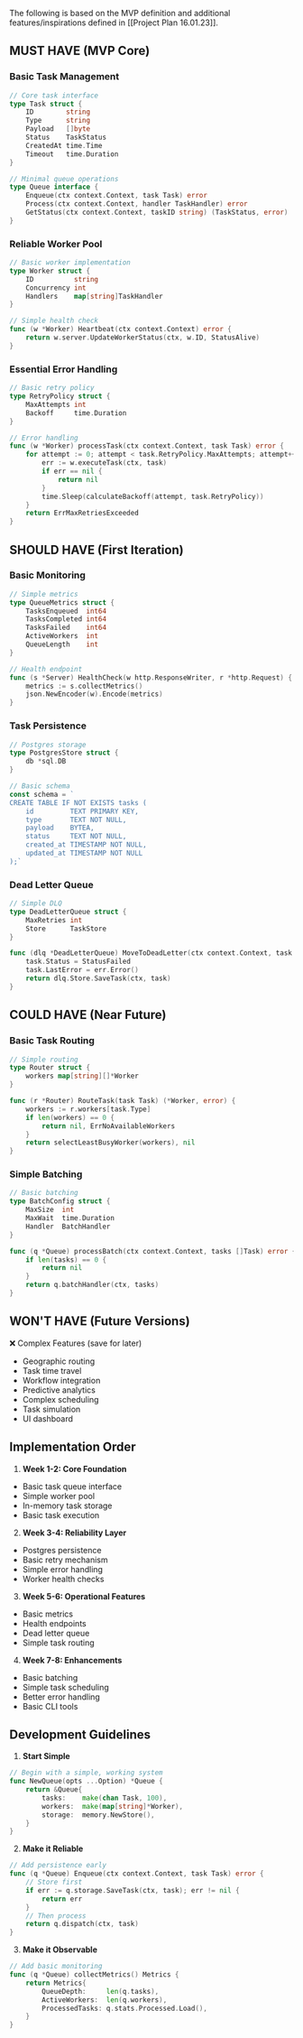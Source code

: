 The following is based on the MVP definition and additional features/inspirations defined in [[Project Plan 16.01.23]].

## MUST HAVE (MVP Core)

### Basic Task Management

```go
// Core task interface
type Task struct {
    ID        string
    Type      string
    Payload   []byte
    Status    TaskStatus
    CreatedAt time.Time
    Timeout   time.Duration
}

// Minimal queue operations
type Queue interface {
    Enqueue(ctx context.Context, task Task) error
    Process(ctx context.Context, handler TaskHandler) error
    GetStatus(ctx context.Context, taskID string) (TaskStatus, error)
}
```

### Reliable Worker Pool

```go
// Basic worker implementation
type Worker struct {
    ID          string
    Concurrency int
    Handlers    map[string]TaskHandler
}

// Simple health check
func (w *Worker) Heartbeat(ctx context.Context) error {
    return w.server.UpdateWorkerStatus(ctx, w.ID, StatusAlive)
}
```

### Essential Error Handling

```go
// Basic retry policy
type RetryPolicy struct {
    MaxAttempts int
    Backoff     time.Duration
}

// Error handling
func (w *Worker) processTask(ctx context.Context, task Task) error {
    for attempt := 0; attempt < task.RetryPolicy.MaxAttempts; attempt++ {
        err := w.executeTask(ctx, task)
        if err == nil {
            return nil
        }
        time.Sleep(calculateBackoff(attempt, task.RetryPolicy))
    }
    return ErrMaxRetriesExceeded
}
```

## SHOULD HAVE (First Iteration)

### Basic Monitoring

```go
// Simple metrics
type QueueMetrics struct {
    TasksEnqueued  int64
    TasksCompleted int64
    TasksFailed    int64
    ActiveWorkers  int
    QueueLength    int
}

// Health endpoint
func (s *Server) HealthCheck(w http.ResponseWriter, r *http.Request) {
    metrics := s.collectMetrics()
    json.NewEncoder(w).Encode(metrics)
}
```

### Task Persistence

```go
// Postgres storage
type PostgresStore struct {
    db *sql.DB
}

// Basic schema
const schema = `
CREATE TABLE IF NOT EXISTS tasks (
    id         TEXT PRIMARY KEY,
    type       TEXT NOT NULL,
    payload    BYTEA,
    status     TEXT NOT NULL,
    created_at TIMESTAMP NOT NULL,
    updated_at TIMESTAMP NOT NULL
);`
```

### Dead Letter Queue

```go
// Simple DLQ
type DeadLetterQueue struct {
    MaxRetries int
    Store      TaskStore
}

func (dlq *DeadLetterQueue) MoveToDeadLetter(ctx context.Context, task Task, err error) error {
    task.Status = StatusFailed
    task.LastError = err.Error()
    return dlq.Store.SaveTask(ctx, task)
}
```

## COULD HAVE (Near Future)

### Basic Task Routing

```go
// Simple routing
type Router struct {
    workers map[string][]*Worker
}

func (r *Router) RouteTask(task Task) (*Worker, error) {
    workers := r.workers[task.Type]
    if len(workers) == 0 {
        return nil, ErrNoAvailableWorkers
    }
    return selectLeastBusyWorker(workers), nil
}
```

### Simple Batching

```go
// Basic batching
type BatchConfig struct {
    MaxSize  int
    MaxWait  time.Duration
    Handler  BatchHandler
}

func (q *Queue) processBatch(ctx context.Context, tasks []Task) error {
    if len(tasks) == 0 {
        return nil
    }
    return q.batchHandler(ctx, tasks)
}
```

## WON'T HAVE (Future Versions)

❌ Complex Features (save for later)
- Geographic routing
- Task time travel
- Workflow integration
- Predictive analytics
- Complex scheduling
- Task simulation
- UI dashboard

## Implementation Order

1. **Week 1-2: Core Foundation**
- Basic task queue interface
- Simple worker pool
- In-memory task storage
- Basic task execution

2. **Week 3-4: Reliability Layer**
- Postgres persistence
- Basic retry mechanism
- Simple error handling
- Worker health checks

3. **Week 5-6: Operational Features**
- Basic metrics
- Health endpoints
- Dead letter queue
- Simple task routing

4. **Week 7-8: Enhancements**
- Basic batching
- Simple task scheduling
- Better error handling
- Basic CLI tools

## Development Guidelines

1. **Start Simple**
```go
// Begin with a simple, working system
func NewQueue(opts ...Option) *Queue {
    return &Queue{
        tasks:    make(chan Task, 100),
        workers:  make(map[string]*Worker),
        storage:  memory.NewStore(),
    }
}
```

2. **Make it Reliable**
```go
// Add persistence early
func (q *Queue) Enqueue(ctx context.Context, task Task) error {
    // Store first
    if err := q.storage.SaveTask(ctx, task); err != nil {
        return err
    }
    // Then process
    return q.dispatch(ctx, task)
}
```

3. **Make it Observable**
```go
// Add basic monitoring
func (q *Queue) collectMetrics() Metrics {
    return Metrics{
        QueueDepth:     len(q.tasks),
        ActiveWorkers:  len(q.workers),
        ProcessedTasks: q.stats.Processed.Load(),
    }
}
```
